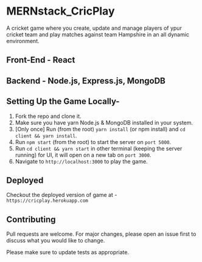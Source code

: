 # MERNstack_CricPlay

A cricket game where you create, update and manage players of ypur cricket team and play matches against team Hampshire in an all dynamic environment.

## Front-End - React
## Backend - Node.js, Express.js, MongoDB


## Setting Up the Game Locally-

1. Fork the repo and clone it.
2. Make sure you have yarn Node.js & MongoDB installed in your system.
3. [Only once] Run (from the root) ```yarn install``` (or npm install) and ```cd client && yarn install```.
4. Run ```npm start``` (from the root) to start the server on ```port 5000```.
5. Run ```cd client && yarn start``` in other terminal (keeping the server running) for UI, it will open on a new tab on ```port 3000```.
6. Navigate to ```http://localhost:3000``` to play the game. 

## Deployed

Checkout the deployed version of game at - ```https://cricplay.herokuapp.com```

## Contributing

Pull requests are welcome. For major changes, please open an issue first to discuss what you would like to change.

Please make sure to update tests as appropriate.
